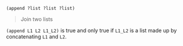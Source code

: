 ```
(append ?list ?list ?list)
```

> Join two lists

`(append L1 L2 L1_L2)` is true and only true if `L1_L2` is a list made up by concatenating `L1` and `L2`.